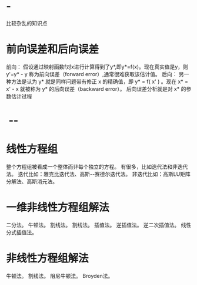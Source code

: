 # -
比较杂乱的知识点

# 前向误差和后向误差

前向： 
假设通过映射函数f对x进行计算得到了y*,即y*=f(x)。现在真实值是y，则y'=y* - y 称为前向误差（forward error）,通常很难获取该估计值。
后向：
另一种方法是认为 y* 就是同样问题带有修正 x 的精确值，即 y* = f( x' ) 。现在 x* = x' - x 就被称为 y* 的后向误差（backward error）。
后向误差分析就是对 x* 的参数估计过程


#  --
# 线性方程组
整个方程组被看成一个整体而非每个独立的方程。
有很多，比如迭代法和非迭代法。
迭代比如：雅克比迭代法、高斯--赛德尔迭代法。
非迭代比如：高斯LU矩阵分解法、高斯消元法。

# 一维非线性方程组解法
二分法。
牛顿法。
割线法。
割线法。
插值法。
逆插值法。
逆二次插值法。
线性分式插值法。
# 非线性方程组解法
牛顿法。
割线法。
阻尼牛顿法。
Broyden法。

